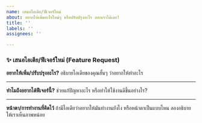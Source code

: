 ```yaml
---
name: เสนอไอเดีย/ฟีเจอร์ใหม่
about: อยากให้เพิ่มอะไรใหม่ๆ หรือปรับปรุงอะไร บอกเราได้เลย!
title: ''
labels: ''
assignees: ''

---
```


### ✨ เสนอไอเดีย/ฟีเจอร์ใหม่ (Feature Request)

**อยากให้เพิ่ม/ปรับปรุงอะไร?**
อธิบายไอเดียของคุณสั้นๆ ว่าอยากให้ทำอะไร

---

**ทำไมถึงอยากได้ฟีเจอร์นี้?**
ช่วยแก้ปัญหาอะไร หรือทำให้ใช้งานดีขึ้นอย่างไร?

---

**หน้าตา/การทำงานที่คิดไว้**
ถ้ามีไอเดียว่าอยากให้มันทำงานยังไง หรือหน้าตาเป็นแบบไหน ลองอธิบายให้เราเห็นภาพหน่อย
